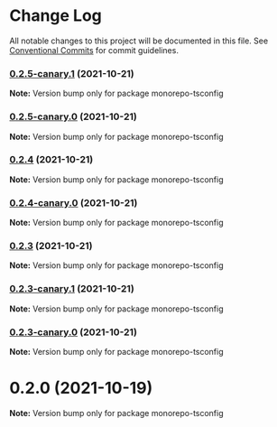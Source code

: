 # Change Log

All notable changes to this project will be documented in this file.
See [Conventional Commits](https://conventionalcommits.org) for commit guidelines.

### [0.2.5-canary.1](https://github.com/andyjy/emojional-commitment/compare/v0.2.5-canary.0...v0.2.5-canary.1) (2021-10-21)

**Note:** Version bump only for package monorepo-tsconfig

### [0.2.5-canary.0](https://github.com/andyjy/emojional-commitment/compare/v0.2.4...v0.2.5-canary.0) (2021-10-21)

**Note:** Version bump only for package monorepo-tsconfig

### [0.2.4](https://github.com/andyjy/emojional-commitment/compare/v0.2.4-canary.0...v0.2.4) (2021-10-21)

**Note:** Version bump only for package monorepo-tsconfig

### [0.2.4-canary.0](https://github.com/andyjy/emojional-commitment/compare/v0.2.3...v0.2.4-canary.0) (2021-10-21)

**Note:** Version bump only for package monorepo-tsconfig

### [0.2.3](https://github.com/andyjy/emojional-commitment/compare/v0.2.3-canary.2...v0.2.3) (2021-10-21)

**Note:** Version bump only for package monorepo-tsconfig

### [0.2.3-canary.1](https://github.com/andyjy/emojinal-commitment/compare/v0.2.3-canary.0...v0.2.3-canary.1) (2021-10-21)

**Note:** Version bump only for package monorepo-tsconfig

### [0.2.3-canary.0](https://github.com/andyjy/emojinal-commitment/compare/v0.2.2...v0.2.3-canary.0) (2021-10-21)

**Note:** Version bump only for package monorepo-tsconfig

# 0.2.0 (2021-10-19)

**Note:** Version bump only for package monorepo-tsconfig
